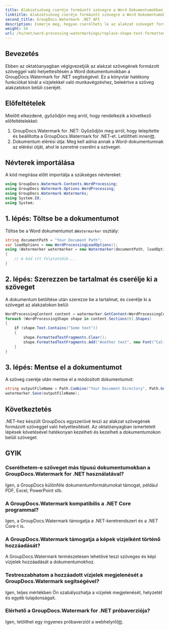 ```yaml
---
title: Alakzatszöveg cseréje formázott szövegre a Word Dokumentumokban
linktitle: Alakzatszöveg cseréje formázott szövegre a Word Dokumentumokban
second_title: GroupDocs.Watermark .NET API
description: Ismerje meg, hogyan cserélheti le az alakzat szövegét formázott szöveggel a Word dokumentumokban a GroupDocs.Watermark for .NET segítségével. Az Ön dokumentumszerkesztési lehetőségei könnyedén.
weight: 34
url: /hu/net/word-processing-watermarkings/replace-shape-text-formatted-text-word-docs/
---
```

## Bevezetés
Ebben az oktatóanyagban végigvezetjük az alakzat szövegének formázott szöveggel való helyettesítésén a Word dokumentumokban a GroupDocs.Watermark for .NET segítségével. Ez a könyvtár hatékony funkciókat kínál a vízjelekkel való munkavégzéshez, beleértve a szöveg alakzatokon belüli cseréjét.
## Előfeltételek
Mielőtt elkezdené, győződjön meg arról, hogy rendelkezik a következő előfeltételekkel:
1.  GroupDocs.Watermark for .NET: Győződjön meg arról, hogy telepítette és beállította a GroupDocs.Watermark for .NET-et. Letöltheti innen[itt](https://releases.groupdocs.com/Watermark/net/).
2. Dokumentum elérési útja: Meg kell adnia annak a Word-dokumentumnak az elérési útját, ahol le szeretné cserélni a szöveget.

## Névterek importálása
A kód megírása előtt importálja a szükséges névtereket:
```csharp
using GroupDocs.Watermark.Contents.WordProcessing;
using GroupDocs.Watermark.Options.WordProcessing;
using GroupDocs.Watermark.Watermarks;
using System.IO;
using System;
```
## 1. lépés: Töltse be a dokumentumot
 Töltse be a Word dokumentumot a`Watermarker` osztály:
```csharp
string documentPath = "Your Document Path";
var loadOptions = new WordProcessingLoadOptions();
using (Watermarker watermarker = new Watermarker(documentPath, loadOptions))
{
    // A kód itt folytatódik...
}
```
## 2. lépés: Szerezzen be tartalmat és cserélje ki a szöveget
A dokumentum betöltése után szerezze be a tartalmat, és cserélje ki a szöveget az alakzatokon belül:
```csharp
WordProcessingContent content = watermarker.GetContent<WordProcessingContent>();
foreach (WordProcessingShape shape in content.Sections[0].Shapes)
{
    if (shape.Text.Contains("Some text"))
    {
        shape.FormattedTextFragments.Clear();
        shape.FormattedTextFragments.Add("Another text", new Font("Calibri", 19, FontStyle.Bold), Color.Red, Color.Aqua);
    }
}
```
## 3. lépés: Mentse el a dokumentumot
A szöveg cseréje után mentse el a módosított dokumentumot:
```csharp
string outputFileName = Path.Combine("Your Document Directory", Path.GetFileName(documentPath));
watermarker.Save(outputFileName);
```

## Következtetés
.NET-hez készült GroupDocs egyszerűvé teszi az alakzat szövegének formázott szöveggel való helyettesítését. Az oktatóanyagban ismertetett lépések követésével hatékonyan kezelheti és kezelheti a dokumentumokon belüli szöveget.

## GYIK
### Cserélhetem-e szöveget más típusú dokumentumokban a GroupDocs.Watermark for .NET használatával?
Igen, a GroupDocs különféle dokumentumformátumokat támogat, például PDF, Excel, PowerPoint stb.
### A GroupDocs.Watermark kompatibilis a .NET Core programmal?
Igen, a GroupDocs.Watermark támogatja a .NET-keretrendszert és a .NET Core-t is.
### A GroupDocs.Watermark támogatja a képek vízjelként történő hozzáadását?
A GroupDocs.Watermark természetesen lehetővé teszi szöveges és képi vízjelek hozzáadását a dokumentumokhoz.
### Testreszabhatom a hozzáadott vízjelek megjelenését a GroupDocs.Watermark segítségével?
Igen, teljes mértékben Ön szabályozhatja a vízjelek megjelenését, helyzetét és egyéb tulajdonságait.
### Elérhető a GroupDocs.Watermark for .NET próbaverziója?
 Igen, letölthet egy ingyenes próbaverziót a webhelyről[itt](https://releases.groupdocs.com/).